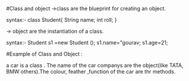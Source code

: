 #Class and object
->class are the blueprint for creating an object.

syntax:- 
    class Student{
    String name;
    int roll;
}

-> object are the instantiation of a class.
 
 syntax:-
     Student s1 =new Student ();
     s1.name="gourav;
     s1.age=21;


#Example of Class and Object :

a car is a class .
The name of the car companys are the object(like TATA, BMW others).The colour, feather ,function of the car are thr methods.
